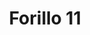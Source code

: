 ---
title: 'Forillo 11'
description: ''
credit: 'Place Holder'
style: ''
project: 'Forillo'
type: 'photo'
pathToImage: '/gallery/forillo/forillo-11.jpg'
alt: 'Forillo 11'
width: 2160
height: 1440
...